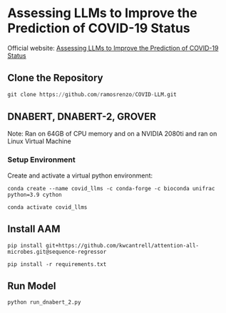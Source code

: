 # Assessing LLMs to Improve the Prediction of COVID-19 Status
Official website: <a href="https://ramosrenzo.github.io/COVID-LLM/">Assessing LLMs to Improve the Prediction of COVID-19 Status</a>

## Clone the Repository
```python
git clone https://github.com/ramosrenzo/COVID-LLM.git
```

## DNABERT, DNABERT-2, GROVER

Note: Ran on 64GB of CPU memory and on a NVIDIA 2080ti and ran on Linux Virtual Machine

### Setup Environment

Create and activate a virtual python environment:

```
conda create --name covid_llms -c conda-forge -c bioconda unifrac python=3.9 cython

conda activate covid_llms
```

## Install AAM

```
pip install git+https://github.com/kwcantrell/attention-all-microbes.git@sequence-regressor

pip install -r requirements.txt
```

## Run Model
```
python run_dnabert_2.py
```